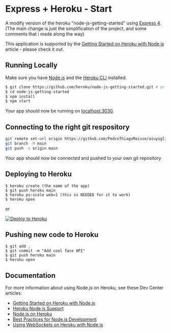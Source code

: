 # Express + Heroku - Start

A modify version of the heroku "node-js-getting-started" using [Express 4](http://expressjs.com/).
(The main change is just the simplification of the project, and some comments that i made along the way)

This application is supported by the [Getting Started on Heroku with Node.js](https://devcenter.heroku.com/articles/getting-started-with-nodejs) article - please check it out.

## Running Locally

Make sure you have [Node.js](http://nodejs.org/) and the [Heroku CLI](https://cli.heroku.com/) installed.

```sh
$ git clone https://github.com/heroku/node-js-getting-started.git # or clone your own fork
$ cd node-js-getting-started
$ npm install
$ npm start
```

Your app should now be running on [localhost:3030](http://localhost:3030/).

## Connecting to the right git respository

```sh
git remote set-url origin https://github.com/PedroThiagoMaisse/aiuysgligyasl.git
git branch -M main
git push -u origin main
```

Your app should now be connected and pushed to your own git repository

## Deploying to Heroku

```
$ heroku create (the name of the app)
$ git push heroku main
$ heroku ps:scale web=1 (this is NEEDED for it to work)
$ heroku open
```
or

[![Deploy to Heroku](https://www.herokucdn.com/deploy/button.svg)](https://heroku.com/deploy)

## Pushing new code to Heroku

```
$ git add .
$ git commit -m "Add cool face API"
$ git push heroku main
$ heroku open
```

## Documentation

For more information about using Node.js on Heroku, see these Dev Center articles:

- [Getting Started on Heroku with Node.js](https://devcenter.heroku.com/articles/getting-started-with-nodejs)
- [Heroku Node.js Support](https://devcenter.heroku.com/articles/nodejs-support)
- [Node.js on Heroku](https://devcenter.heroku.com/categories/nodejs)
- [Best Practices for Node.js Development](https://devcenter.heroku.com/articles/node-best-practices)
- [Using WebSockets on Heroku with Node.js](https://devcenter.heroku.com/articles/node-websockets)
